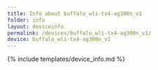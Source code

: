 ```yaml
---
title: Info about buffalo_wli-tx4-ag300n_v1
folder: info
layout: deviceinfo
permalink: /devices/buffalo_wli-tx4-ag300n_v1/
device: buffalo_wli-tx4-ag300n_v1
---
```

{% include templates/device_info.md %}
